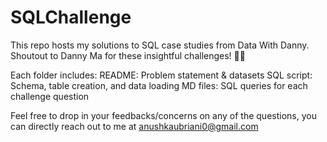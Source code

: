 # SQLChallenge

This repo hosts my solutions to SQL case studies from Data With Danny. Shoutout to Danny Ma for these insightful challenges! 👋🏻

Each folder includes:
README: Problem statement & datasets
SQL script: Schema, table creation, and data loading
MD files: SQL queries for each challenge question

Feel free to drop in your feedbacks/concerns on any of the questions, you can directly reach out to me at anushkaubriani0@gmail.com
